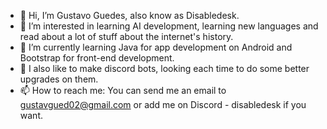 - 👋 Hi, I’m Gustavo Guedes, also know as Disabledesk.
- 👀 I’m interested in learning AI development, learning new languages and read about a lot of stuff about the internet's history.
- 🌱 I’m currently learning Java for app development on Android and Bootstrap for front-end development. 
- 💞️ I also like to make discord bots, looking each time to do some better upgrades on them.
- 📫 How to reach me: You can send me an email to gustavgued02@gmail.com or add me on Discord - disabledesk if you want.
